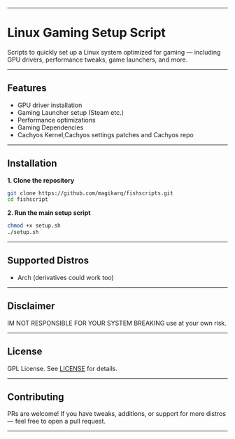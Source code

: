 
---

# Linux Gaming Setup Script

Scripts to quickly set up a Linux system optimized for gaming — including GPU drivers, performance tweaks, game launchers, and more.

---

## Features

* GPU driver installation
* Gaming Launcher setup (Steam etc.)
* Performance optimizations
* Gaming Dependencies
* Cachyos Kernel,Cachyos settings patches and Cachyos repo

---

## Installation

**1. Clone the repository**

```bash
git clone https://github.com/magikarq/fishscripts.git
cd fishscript
```

**2. Run the main setup script**

```bash
chmod +x setup.sh
./setup.sh
```

---

## Supported Distros

* Arch (derivatives could work too)

---

## Disclaimer

IM NOT RESPONSIBLE FOR YOUR SYSTEM BREAKING use at your own risk.

---

## License

GPL License. See [LICENSE](./LICENSE) for details.

---

## Contributing

PRs are welcome! If you have tweaks, additions, or support for more distros — feel free to open a pull request.

---

